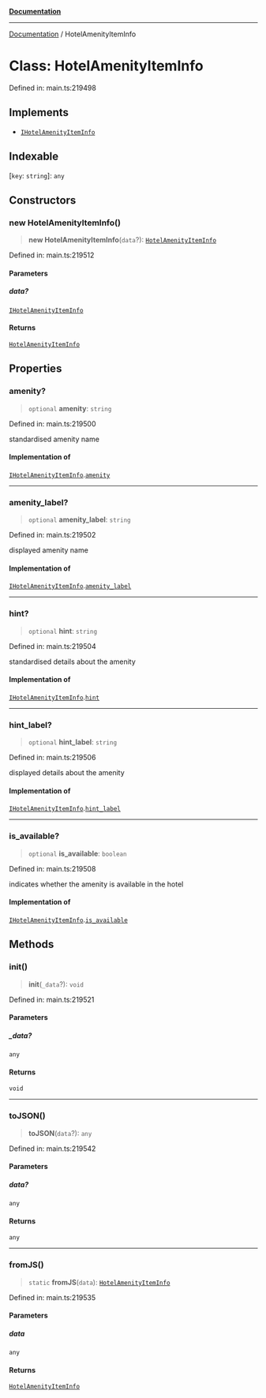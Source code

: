 [**Documentation**](../README.md)

***

[Documentation](../README.md) / HotelAmenityItemInfo

# Class: HotelAmenityItemInfo

Defined in: main.ts:219498

## Implements

- [`IHotelAmenityItemInfo`](../interfaces/IHotelAmenityItemInfo.md)

## Indexable

\[`key`: `string`\]: `any`

## Constructors

### new HotelAmenityItemInfo()

> **new HotelAmenityItemInfo**(`data`?): [`HotelAmenityItemInfo`](HotelAmenityItemInfo.md)

Defined in: main.ts:219512

#### Parameters

##### data?

[`IHotelAmenityItemInfo`](../interfaces/IHotelAmenityItemInfo.md)

#### Returns

[`HotelAmenityItemInfo`](HotelAmenityItemInfo.md)

## Properties

### amenity?

> `optional` **amenity**: `string`

Defined in: main.ts:219500

standardised amenity name

#### Implementation of

[`IHotelAmenityItemInfo`](../interfaces/IHotelAmenityItemInfo.md).[`amenity`](../interfaces/IHotelAmenityItemInfo.md#amenity)

***

### amenity\_label?

> `optional` **amenity\_label**: `string`

Defined in: main.ts:219502

displayed amenity name

#### Implementation of

[`IHotelAmenityItemInfo`](../interfaces/IHotelAmenityItemInfo.md).[`amenity_label`](../interfaces/IHotelAmenityItemInfo.md#amenity_label)

***

### hint?

> `optional` **hint**: `string`

Defined in: main.ts:219504

standardised details about the amenity

#### Implementation of

[`IHotelAmenityItemInfo`](../interfaces/IHotelAmenityItemInfo.md).[`hint`](../interfaces/IHotelAmenityItemInfo.md#hint)

***

### hint\_label?

> `optional` **hint\_label**: `string`

Defined in: main.ts:219506

displayed details about the amenity

#### Implementation of

[`IHotelAmenityItemInfo`](../interfaces/IHotelAmenityItemInfo.md).[`hint_label`](../interfaces/IHotelAmenityItemInfo.md#hint_label)

***

### is\_available?

> `optional` **is\_available**: `boolean`

Defined in: main.ts:219508

indicates whether the amenity is available in the hotel

#### Implementation of

[`IHotelAmenityItemInfo`](../interfaces/IHotelAmenityItemInfo.md).[`is_available`](../interfaces/IHotelAmenityItemInfo.md#is_available)

## Methods

### init()

> **init**(`_data`?): `void`

Defined in: main.ts:219521

#### Parameters

##### \_data?

`any`

#### Returns

`void`

***

### toJSON()

> **toJSON**(`data`?): `any`

Defined in: main.ts:219542

#### Parameters

##### data?

`any`

#### Returns

`any`

***

### fromJS()

> `static` **fromJS**(`data`): [`HotelAmenityItemInfo`](HotelAmenityItemInfo.md)

Defined in: main.ts:219535

#### Parameters

##### data

`any`

#### Returns

[`HotelAmenityItemInfo`](HotelAmenityItemInfo.md)
